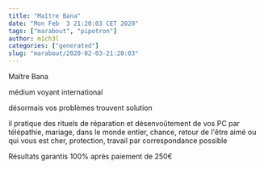 ```yaml
---
title: "Maître Bana"
date: "Mon Feb  3 21:20:03 CET 2020"
tags: ["marabout", "pipotron"]
author: m1ch3l
categories: ["generated"]
slug: "marabout/2020-02-03-21:20:03"
---
```


Maître Bana

médium voyant international

désormais vos problèmes trouvent solution

il pratique des rituels de réparation et désenvoûtement de vos PC par télépathie, mariage, dans le monde entier, chance, retour de l'être aimé ou qui vous est cher, protection, travail par correspondance possible

Résultats garantis 100% après paiement de 250€
